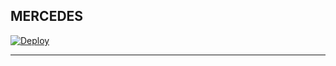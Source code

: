 ## MERCEDES

 
[![Deploy](https://www.herokucdn.com/deploy/button.svg)](https://dashboard.heroku.com/new-app?template=https://github.com/betingrich3/Mercedes..)

----------
